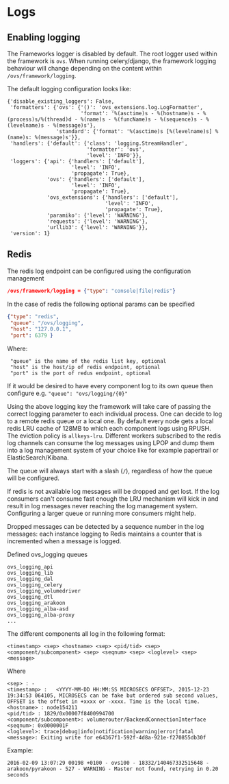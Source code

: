 # Logs
## Enabling logging
The Frameworks logger is disabled by default. The root logger used within the framework is `ovs`.
When running celery/django, the framework logging behaviour will change depending on the content within `/ovs/framework/logging`.

The default logging configuration looks like:
```
{'disable_existing_loggers': False,
 'formatters': {'ovs': {'()': 'ovs_extensions.log.LogFormatter',
                        'format': '%(asctime)s - %(hostname)s - %(process)s/%(thread)d - %(name)s - %(funcName)s - %(sequence)s - %(levelname)s - %(message)s'},
                'standard': {'format': '%(asctime)s [%(levelname)s] %(name)s: %(message)s'}},
 'handlers': {'default': {'class': 'logging.StreamHandler',
                          'formatter': 'ovs',
                          'level': 'INFO'}},
 'loggers': {'api': {'handlers': ['default'],
                     'level': 'INFO',
                     'propagate': True},
             'ovs': {'handlers': ['default'],
                     'level': 'INFO',
                     'propagate': True},
             'ovs_extensions': {'handlers': ['default'],
                                'level': 'INFO',
                                'propagate': True},
             'paramiko': {'level': 'WARNING'},
             'requests': {'level': 'WARNING'},
             'urllib3': {'level': 'WARNING'}},
 'version': 1}
 ```

## Redis
The redis log endpoint can be configured using the configuration management
```json
/ovs/framework/logging = {"type": "console|file|redis"}
```

In the case of redis the following optional params can be specified
```json
{"type": "redis",
 "queue": "/ovs/logging",
 "host": "127.0.0.1",
 "port": 6379 }
```
Where:
```
 "queue" is the name of the redis list key, optional
 "host" is the host/ip of redis endpoint, optional
 "port" is the port of redus endpoint, optional
```
If it would be desired to have every component log to its own queue then configure e.g. ```"queue": "ovs/logging/{0}"```

Using the above logging key the framework will take care of passing the correct logging parameter to each individual process.
One can decide to log to a remote redis queue or a local one. By default every node gets a local redis LRU cache of 128MB to which each component logs using RPUSH. The eviction policy is ```allkeys-lru```.
Different workers subscribed to the redis log channels can consume the log messages using LPOP and dump them into a log management system of your choice like for example papertrail or ElasticSearch/Kibana.

The queue will always start with a slash (```/```), regardless of how the queue will be configured.

If redis is not available log messages will be dropped and get lost.
If the log consumers can't consume fast enough the LRU mechanism will kick in and result in log messages never reaching the log management system. Configuring a larger queue or running more consumers might help.

Dropped messages can be detected by a sequence number in the log messages: each instance logging to Redis maintains a counter that is incremented when a message is logged.

Defined ovs_logging queues
```
ovs_logging_api
ovs_logging_lib
ovs_logging_dal
ovs_logging_celery
ovs_logging_volumedriver
ovs_logging_dtl
ovs_logging_arakoon
ovs_logging_alba-asd
ovs_logging_alba-proxy
...
```

The different components all log in the following format:
```
<timestamp> <sep> <hostname> <sep> <pid/tid> <sep> <component/subcomponent> <sep> <seqnum> <sep> <loglevel> <sep> <message>
```
Where
```
<sep> : -
<timestamp> :	<YYYY-MM-DD HH:MM:SS MICROSECS OFFSET>, 2015-12-23 19:34:53 064105, MICROSECS can be fake but ordered sub second values, OFFSET is the offset in +xxxx or -xxxx. Time is the local time.
<hostname> : node154211
<pid/tid> : 1829/0x00007f8400994700
<component/subcomponent>: volumerouter/BackendConnectionInterface
<seqnum>: 0x0000001F
<loglevel>: trace|debug|info|notification|warning|error|fatal
<message>: Exiting write for e64367f1-592f-4d8a-921e-f270855db30f
```

Example:
```
2016-02-09 13:07:29 00198 +0100 - ovs100 - 18332/140467332515648 - arakoon/pyrakoon - 527 - WARNING - Master not found, retrying in 0.20 seconds
```
